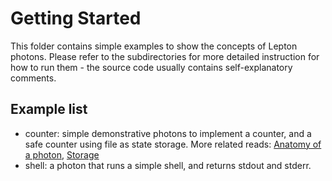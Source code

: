 # Getting Started

This folder contains simple examples to show the concepts of Lepton photons. Please refer to the subdirectories for more detailed instruction for how to run them - the source code usually contains self-explanatory comments.

## Example list
- counter: simple demonstrative photons to implement a counter, and a safe counter using file as state storage. More related reads: [Anatomy of a photon](https://www.lepton.ai/docs/walkthrough/anatomy_of_a_photon), [Storage](https://www.lepton.ai/docs/advanced/storage)
- shell: a photon that runs a simple shell, and returns stdout and stderr.